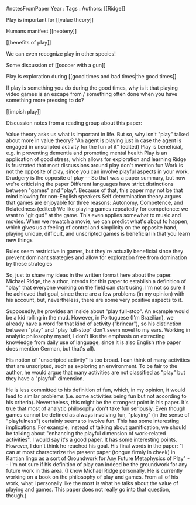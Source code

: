 #notesFromPaper
Year   :
Tags   :
Authors: [[Ridge]]

Play is important for [[value theory]]

Humans manifest [[neoteny]]

[[benefits of play]]

We can even recognize play in other species! 

Some discussion of [[soccer with a gun]]

Play is exploration during [[good times and bad times|the good times]]

If play is something you do during the good times, why is it that playing video games is an escape from / something often done when you have something more pressing to do?

[[impish play]]

Discussion notes from a reading group about this paper:

Value theory asks us what is important in life. But so, why isn't "play" talked about more in value theory?
"An agent is playing just in case the agent is engaged in unscripted activity for the fun of it" (edited)
Play is beneficial, e.g. in preventing dementia and promoting mental health
Play is an application of good stress, which allows for exploration and learning
Ridge is frustrated that most discussions around play don't mention fun
Work is not the opposite of play, since you can involve playful aspects in your work. Drudgery is the opposite of play
-- So that was a paper summary, but now we're criticising the paper
Different languages have strict distinctions between "games" and "play". Because of that, this paper may not be that mind blowing for non-English speakers
Self determination theory argues that games are enjoyable for three reasons: Autonomy, Competence, and Relatedness (edited)
We like playing games repeatedly for competence: we want to "git gud" at the game. This even applies somewhat to music and movies. When we rewatch a movie, we can predict what's about to happen, which gives us a feeling of control and simplicity
on the opposite hand, playing unique, difficult, and unscripted games is beneficial in that you learn new things

Rules seem restrictive in games, but they're actually beneficial since they prevent dominant strategies and allow for exploration free from domination by these strategies

So, just to share my ideas in the written format here about the paper. Michael Ridge, the author, intends for this paper to establish a definition of "play" that everyone working on the field can start using. I'm not so sure if he achieved that goal, since there are a few problems (in my opinion) with his account, but, nevertheless, there are some very positive aspects to it.

Supposedly, he provides an inside about "play full-stop". An example would be a kid rolling in the mud. However, in Portuguese (I'm Brazilian), we already have a word for that kind of activity ("brincar"), so his distinction between "play" and "play full-stop" don't seem novel to my ears. Working in analytic philosophy myself, I don't like the emphasis on extracting knowledge from daily use of language, since it is also English (the paper does mention German, but that's all).

His notion of "unscripted activity" is too broad. I can think of many activities that are unscripted, such as exploring an environment. To be fair to the author, he would argue that many activities are not classified as "play" but they have a "playful" dimension.

He is less committed to his definition of fun, which, in my opinion, it would lead to similar problems (i.e. some activities being fun but not according to his criteria). Nevertheless, this might be the strongest point in his paper. It's true that most of analytic philosophy don't take fun seriously. Even though games cannot be defined as always involving fun, "playing" (in the sense of "playfulness") certainly seems to involve fun. This has some interesting implications. For example, instead of talking about gamification, we should be talking about "enhancing the playful dimension of work-related activities".
I would say it's a good paper. It has some interesting points. However, I don't think he reached his goal. His final words in the paper: "I can at most characterize the present paper (tongue firmly in cheek) in Kantian 
lingo as a sort of Groundwork for Any Future Metaphysics of Play" -- I'm not sure if his definition of play can indeed be the groundwork for any future work in this area.
(I know Michael Ridge personally. He is currently working on a book on the philosophy of play and games. From all of his work, what I personally like the most is what he talks about the value of playing and games. This paper does not really go into that question, though.)

